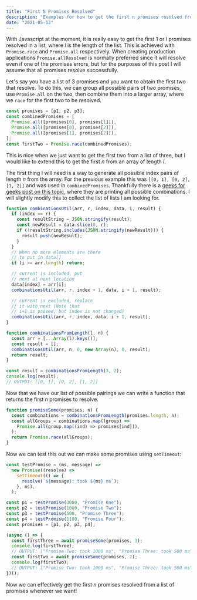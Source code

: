 ```yaml
---
title: "First N Promises Resolved"
description: "Examples for how to get the first n promises resolved from an array."
date: "2021-05-13"
---
```


With Javascript at the moment, it is really easy to get the first 1 or _l_ promises resolved in a list, where _l_ is the length of the list. This is achieved with `Promise.race` and `Promise.all` respectively. When creating production applications `Promise.allResolved` is normally preferred since it will resolve even if one of the promises errors, but for the purposes of this post I will assume that all promises resolve successfully.

Let's say you have a list of 3 promises and you want to obtain the first two that resolve. To do this, we can group all possible pairs of two promises, use `Promise.all` on the two, then combine them into a larger array, where we `race` for the first two to be resolved.

```js
const promises = [p1, p2, p3];
const combinedPromises = [
  Promise.all([promises[0], promises[1]]),
  Promise.all([promises[0], promises[2]]),
  Promise.all([promises[1], promises[2]]),
];
const firstTwo = Promise.race(combinedPromises);
```

This is nice when we just want to get the first two from a list of three, but I would like to extend this to get the first _n_ from an array of length _l_.

The first thing I will need is a way to generate all possible index pairs of length _n_ from the array. For the previous example this was `[[0, 1], [0, 2], [1, 2]]` and was used in `combinedPromises`. Thankfully there is a [geeks for geeks post on this topic](https://www.geeksforgeeks.org/print-all-possible-combinations-of-r-elements-in-a-given-array-of-size-n/), where they are printing all possible combinations. I will slightly modify this to collect the list of lists I am looking for.

```js
function combinationsUtil(arr, r, index, data, i, result) {
  if (index == r) {
    const resultString = JSON.stringify(result);
    const newResult = data.slice(0, r);
    if (!resultString.includes(JSON.stringify(newResult))) {
      result.push(newResult);
    }
  }
  // When no more elements are there
  // to put in data[]
  if (i >= arr.length) return;

  // current is included, put
  // next at next location
  data[index] = arr[i];
  combinationsUtil(arr, r, index + 1, data, i + 1, result);

  // current is excluded, replace
  // it with next (Note that
  // i+1 is passed, but index is not changed)
  combinationsUtil(arr, r, index, data, i + 1, result);
}

function combinationsFromLength(l, n) {
  const arr = [...Array(l).keys()];
  const result = [];
  combinationsUtil(arr, n, 0, new Array(n), 0, result);
  return result;
}

const result = combinationsFromLength(3, 2);
console.log(result);
// OUTPUT: [[0, 1], [0, 2], [1, 2]]
```

Now that we have our list of possible pairings we can write a function that returns the first _n_ promises to resolve.

```js
function promiseSome(promises, n) {
  const combinations = combinationsFromLength(promises.length, n);
  const allGroups = combinations.map((group) =>
    Promise.all(group.map((ind) => promises[ind])),
  );
  return Promise.race(allGroups);
}
```

Now we can test this out we can make some promises using `setTimeout`:

```js
const testPromise = (ms, message) =>
  new Promise((resolve) =>
    setTimeout(() => {
      resolve(`${message}: took ${ms} ms`);
    }, ms),
  );

const p1 = testPromise(3000, "Promise One");
const p2 = testPromise(1000, "Promise Two");
const p3 = testPromise(500, "Promise Three");
const p4 = testPromise(1100, "Promise Four");
const promises = [p1, p2, p3, p4];

(async () => {
  const firstThree = await promiseSome(promises, 3);
  console.log(firstThree);
  // OUTPUT: ["Promise Two: took 1000 ms", "Promise Three: took 500 ms", "Promise Four: took 1100 ms"]
  const firstTwo = await promiseSome(promises, 2);
  console.log(firstTwo);
  // OUTPUT: ["Promise Two: took 1000 ms", "Promise Three: took 500 ms"]
})();
```

Now we can effectively get the first _n_ promises resolved from a list of promises whenever we want!
